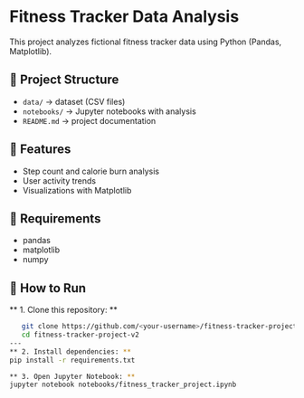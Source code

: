 # Fitness Tracker Data Analysis

This project analyzes fictional fitness tracker data using Python (Pandas, Matplotlib).

## 📂 Project Structure
- `data/` → dataset (CSV files)
- `notebooks/` → Jupyter notebooks with analysis
- `README.md` → project documentation

## 🚀 Features
- Step count and calorie burn analysis
- User activity trends
- Visualizations with Matplotlib

## 🔧 Requirements
- pandas
- matplotlib
- numpy

## 🚀 How to Run
** 1. Clone this repository: **
```bash
   git clone https://github.com/<your-username>/fitness-tracker-project-v2.git
   cd fitness-tracker-project-v2
---
** 2. Install dependencies: **
pip install -r requirements.txt

** 3. Open Jupyter Notebook: **
jupyter notebook notebooks/fitness_tracker_project.ipynb


